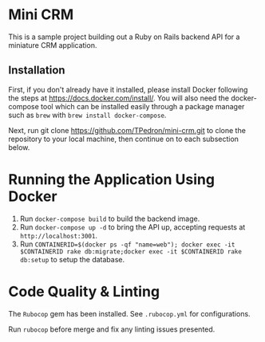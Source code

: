 # Mini CRM

This is a sample project building out a Ruby on Rails backend API for a miniature CRM application.

## Installation
First, if you don't already have it installed, please install Docker following the steps at https://docs.docker.com/install/. You will also need the docker-compose tool which can be installed easily through a package manager such as `brew` with `brew install docker-compose`.

Next, run git clone https://github.com/TPedron/mini-crm.git to clone the repository to your local machine, then continue on to each subsection below.

# Running the Application Using Docker

1. Run `docker-compose build` to build the backend image.
2. Run `docker-compose up -d` to bring the API up, accepting requests at `http://localhost:3001`.
3. Run `CONTAINERID=$(docker ps -qf "name=web"); docker exec -it $CONTAINERID rake db:migrate;docker exec -it $CONTAINERID rake db:setup` to setup the database.

# Code Quality & Linting

The `Rubocop` gem has been installed. See `.rubocop.yml` for configurations.

Run `rubocop` before merge and fix any linting issues presented.
